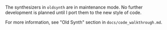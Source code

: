 The synthesizers in `oldsynth` are in maintenance mode. No further development is planned until I port them to the new style of code.

For more information, see "Old Synth" section in `docs/code_walkthrough.md`.
